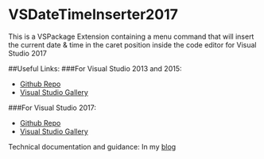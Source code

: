# VSDateTimeInserter2017
This is a VSPackage Extension containing a menu command that will insert the current date &amp; time in the caret position inside the code editor for Visual Studio 2017

##Useful Links:
###For Visual Studio 2013 and 2015:
 - [Github Repo](https://github.com/warnov/VSDateTimeInserter)
 - [Visual Studio Gallery](http://warnovcom/@VSDateTimeInserter)
 
###For Visual Studio 2017:
 - [Github Repo](https://github.com/warnov/VSDateTimeInserter2017)
 - [Visual Studio Gallery](http://warnovcom/@VSDateTimeInserter2017)

Technical  documentation and guidance: In my [blog](http://warnov.com/@VSDateTimeInserterPost)

